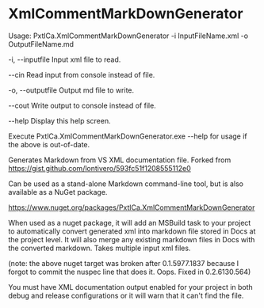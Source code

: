 # XmlCommentMarkDownGenerator

Usage: PxtlCa.XmlCommentMarkDownGenerator -i InputFileName.xml -o OutputFileName.md

  -i, --inputfile     Input xml file to read.

  --cin               Read input from console instead of file.

  -o, --outputfile    Output md file to write.

  --cout              Write output to console instead of file.

  --help              Display this help screen.

Execute PxtlCa.XmlCommentMarkDownGenerator.exe --help for usage if the above is out-of-date.

Generates Markdown from VS XML documentation file.  Forked from https://gist.github.com/lontivero/593fc51f1208555112e0 

Can be used as a stand-alone Markdown command-line tool, but is also available as a NuGet package.  

https://www.nuget.org/packages/PxtlCa.XmlCommentMarkDownGenerator

When used as a nuget package, it will add an MSBuild task to your project to automatically convert generated xml into markdown file stored in Docs at the project level.  It will also merge any existing markdown files in Docs with the converted markdown. Takes multiple input xml files. 

(note: the above nuget target was broken after 0.1.5977.1837 because I forgot to commit the nuspec line that does it.  Oops.  Fixed in 0.2.6130.564)

You must have XML documentation output enabled for your project in both debug and release configurations or it will warn that it can't find the file.
